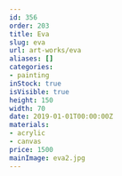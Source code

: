 ```yaml
---
id: 356
order: 203
title: Eva
slug: eva
url: art-works/eva
aliases: []
categories:
- painting
inStock: true
isVisible: true
height: 150
width: 70
date: 2019-01-01T00:00:00Z
materials:
- acrylic
- canvas
price: 1500
mainImage: eva2.jpg
---
```


